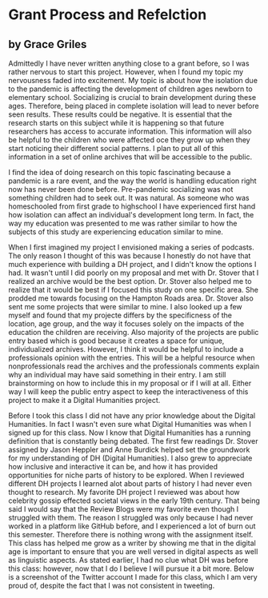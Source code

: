 # Grant Process and Refelction 

## by Grace Griles

Admittedly I have never written anything close to a grant before, so I was rather nervous to start this project. However, when I found my topic my nervousness faded into excitement. My topic is about how the isolation due to the pandemic is affecting the development of children ages newborn to elementary school. Socializing is crucial to brain development during these ages. Therefore, being placed in complete isolation will lead to never before seen results. These results could be negative. It is essential that the research starts on this subject while it is happening so that future researchers has access to accurate information. This information will also be helpful to the children who were affected oce they grow up when they start noticing their different social patterns.  I plan to put all of this information in a set of online archives that will be accessible to the public. 

 I find the idea of doing research on this topic fascinating because a pandemic is a rare event, and the way the world is handling education right now has never been done before. Pre-pandemic socializing was not something children had to seek out. It was natural. As someone who was homeschooled from first grade to highschool I have experienced first hand how isolation can affect an individual's development long term. In fact, the way my education was presented to me was rather similar to how the subjects of this study are experiencing education similar to mine. 

When I first imagined my project I envisioned making a series of podcasts. The only reason I thought of this was because I honestly do not have that much experience with building a DH project, and I didn't know the options I had. It wasn't until I did poorly on my proposal and met with Dr. Stover that I realized an archive would be the best option. Dr. Stover also helped me to realize that it would be best if I focused this study on one specific area. She prodded me towards focusing on the Hampton Roads area.  Dr. Stover also sent me some projects that were similar to mine. I also looked up a few myself and found that my projecte differs by the specificness of the location, age group, and the way it focuses solely on the impacts of the education the children are receiving. Also majority of the projects are public entry based which is good because it creates a space for unique, individualized archives. However, I think it would be helpful to include a professionals opinion with the entries. This will be a helpful resource when nonprofessionals read the archives and the professionals comments explain why an individual may have said something in their entry. I am still brainstorming on how to include this in my proposal or if I will at all. Either way I will keep the public entry aspect to keep the interactiveness of this project to make it a Digital Humanities project. 

Before I took this class I did not have any prior knowledge about the Digital Humanities. In fact I wasn't even sure what Digital Humanities was when I signed up for this class.  Now I know that Digital Humanities has a running definition that is constantly being debated. The first few readings Dr. Stover assigned by Jason Heppler and Anne Burdick helped set the groundwork for my understanding of DH (Digital Humanities). I also grew to appreciate how inclusive and interactive it can be, and how it has provided opportunities for niche parts of history to be explored. When I reviewed different DH projects I learned alot about parts of history I had never even thought to research. My favorite DH project I reviewed was about how celebrity gossip effected societal views in the early 19th century. That being said I would say that the Review Blogs were my favorite even though I struggled with them. The reason I struggled was only because I had never worked in a platform like GitHub before, and I experienced a lot of burn out this semester. Therefore there is nothing wrong with the assignment itself. This class has helped me grow as a writer by showing me that in the digital age is important to ensure that you are well versed in digital aspects as well as linguistic aspects. As stated earlier, I had no clue what DH was before this class: however, now that I do I believe I will pursue it a bit more. Below is a screenshot of the Twitter account I made for this class, which I am very proud of, despite the fact that I was not consistent in tweeting.







